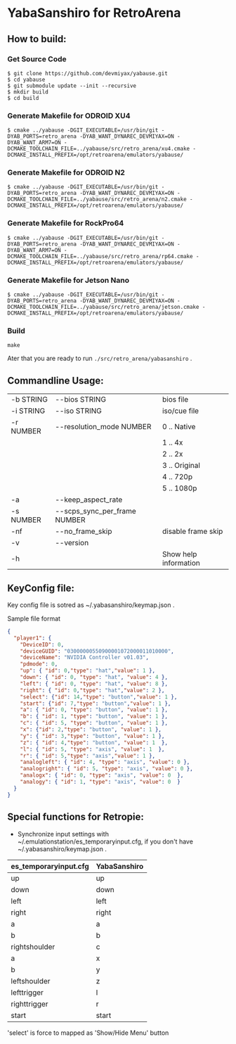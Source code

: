 # YabaSanshiro for RetroArena

## How to build:

### Get Source Code

```
$ git clone https://github.com/devmiyax/yabause.git
$ cd yabause
$ git submodule update --init --recursive
$ mkdir build
$ cd build
```

### Generate Makefile for ODROID XU4

```
$ cmake ../yabause -DGIT_EXECUTABLE=/usr/bin/git -DYAB_PORTS=retro_arena -DYAB_WANT_DYNAREC_DEVMIYAX=ON -DYAB_WANT_ARM7=ON -DCMAKE_TOOLCHAIN_FILE=../yabause/src/retro_arena/xu4.cmake -DCMAKE_INSTALL_PREFIX=/opt/retroarena/emulators/yabause/
```

### Generate Makefile for ODROID N2

```
$ cmake ../yabause -DGIT_EXECUTABLE=/usr/bin/git -DYAB_PORTS=retro_arena -DYAB_WANT_DYNAREC_DEVMIYAX=ON -DCMAKE_TOOLCHAIN_FILE=../yabause/src/retro_arena/n2.cmake -DCMAKE_INSTALL_PREFIX=/opt/retroarena/emulators/yabause/
```

### Generate Makefile for RockPro64

```
$ cmake ../yabause -DGIT_EXECUTABLE=/usr/bin/git -DYAB_PORTS=retro_arena -DYAB_WANT_DYNAREC_DEVMIYAX=ON -DYAB_WANT_ARM7=ON -DCMAKE_TOOLCHAIN_FILE=../yabause/src/retro_arena/rp64.cmake -DCMAKE_INSTALL_PREFIX=/opt/retroarena/emulators/yabause/
```

### Generate Makefile for Jetson Nano

```
$ cmake ../yabause -DGIT_EXECUTABLE=/usr/bin/git -DYAB_PORTS=retro_arena -DYAB_WANT_DYNAREC_DEVMIYAX=ON -DCMAKE_TOOLCHAIN_FILE=../yabause/src/retro_arena/jetson.cmake -DCMAKE_INSTALL_PREFIX=/opt/retroarena/emulators/yabause/
```


### Build

```
make
```
Ater that you are ready to run ```./src/retro_arena/yabasanshiro``` .

## Commandline Usage:

|           |                               |                                              |
|-----------|-------------------------------|----------------------------------------------|
| -b STRING | --bios STRING                 | bios file                                    |
| -i STRING | --iso STRING                  | iso/cue file                                 |
| -r NUMBER | --resolution_mode NUMBER      | 0 .. Native                                  |
|           |                               | 1 .. 4x                                      |                                      
|           |                               | 2 .. 2x                                      | 
|           |                               | 3 .. Original                                |
|           |                               | 4 .. 720p                                    | 
|           |                               | 5 .. 1080p                                   |
| -a        | --keep_aspect_rate            | |
| -s NUMBER | --scps_sync_per_frame NUMBER  | |
| -nf        | --no_frame_skip              |  disable frame skip |
| -v        | --version                     | | 
| -h        |                               | Show help information |

## KeyConfig file:

Key config file is sotred as ~/.yabasanshiro/keymap.json .

Sample file format

```json
{
  "player1": {
    "DeviceID": 0,
    "deviceGUID": "03000000550900001072000011010000",
    "deviceName": "NVIDIA Controller v01.03",
    "pdmode": 0, 
    "up": { "id": 0,"type": "hat","value": 1 },    
    "down": { "id": 0, "type": "hat", "value": 4 },
    "left": { "id": 0, "type": "hat", "value": 8 },
    "right": { "id": 0,"type": "hat","value": 2 },
    "select": {"id": 14,"type": "button","value": 1 },
    "start": {"id": 7,"type": "button","value": 1 },
    "a": { "id": 0, "type": "button", "value": 1 },
    "b": { "id": 1, "type": "button", "value": 1 },
    "c": { "id": 5, "type": "button", "value": 1 },
    "x": {"id": 2,"type": "button", "value": 1 },
    "y": { "id": 3,"type": "button", "value": 1 },
    "z": { "id": 4,"type": "button", "value": 1  },
    "l": { "id": 5, "type": "axis", "value": 1  },
    "r": { "id": 5,"type": "axis","value": 1 },
    "analogleft": { "id": 4, "type": "axis", "value": 0 },
    "analogright": { "id": 5, "type": "axis", "value": 0 },
    "analogx": { "id": 0, "type": "axis", "value": 0  },
    "analogy": { "id": 1, "type": "axis", "value": 0  }
  }
}
```

## Special functions for Retropie:

* Synchronize input settings with ~/.emulationstation/es_temporaryinput.cfg, if you don't have ~/.yabasanshiro/keymap.json .

| es_temporaryinput.cfg | YabaSanshiro                  |
|-----------------------|-------------------------------|
| up                    | up |
| down                  | down |
| left                  | left |
| right                 | right |
| a                     | a |
| b                     | b |
| rightshoulder         | c |
| a                     | x |
| b                     | y |
| leftshoulder          | z |
| lefttrigger           | l |
| righttrigger          | r |
| start                 | start |

'select' is force to mapped as 'Show/Hide Menu' button
